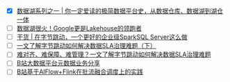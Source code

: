 - [x] [数据湖系列之一 | 你一定爱读的极简数据平台史，从数据仓库、数据湖到湖仓一体](https://smartsi.blog.csdn.net/article/details/132223096)
- [ ] [数据湖很火！Google更是Lakehouse的领跑者](https://mp.weixin.qq.com/s/8Ritts_TSXpF8rIpi3NZYw)
- [ ] [干货 | 在字节跳动，一个更好的企业级SparkSQL Server这么做](https://mp.weixin.qq.com/s/kPOVEwbxbUpS6iUh84inMw)
- [ ] [一文了解字节跳动如何解决数据SLA治理难题（下）](https://mp.weixin.qq.com/s/0EBYZUr2MTDelJOF_AM5RA)
- [ ] [难对齐、难保障、难管理？一文了解字节跳动如何解决数据SLA治理难题](https://mp.weixin.qq.com/s/GCC1Kpi-bqNC9vkFlyPClQ)
- [ ] [B站大数据平台元数据业务分享](https://mp.weixin.qq.com/s/yC-TowHcw2zboXb_QgqEGQ)
- [ ] [B站基于AIFlow+Flink在批流融合调度上的实践](https://mp.weixin.qq.com/s/XC7BjfrbOrtFmumwhmctbA)
